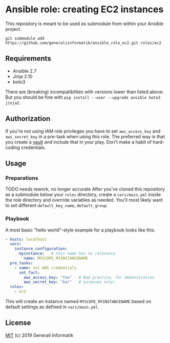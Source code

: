 # Ansible role: creating EC2 instances

This repository is meant to be used as submodule from within your Ansible project.

`git submodule add https://github.com/generaliinformatik/ansible_role_ec2.git roles/ec2`

## Requirements
- Ansible 2.7
- Jinja 2.10
- boto3

There are (breaking) incompatiblities with versions lower than listed above.
But you should be fine with `pip install --user --upgrade ansible boto3 jinja2`.

## Authorization
If you're not using IAM role privileges you have to set `aws_access_key` and `aws_secret_key` in a pre-task when using this role. The preferred way is that you create a [vault](https://docs.ansible.com/ansible/latest/user_guide/vault.html) and include that in your play. Don't make a habit of hard-coding credentials.

## Usage
### Preparations
TODO needs rework, no longer accurate
After you've cloned this repository as a submodule below your `roles` directory, create a `vars/main.yml` inside the role directory and override variables as needed. You'll most likely want to set different `default_key_name`, `default_group`.

### Playbook
A most basic "hello world"-style example for a playbook looks like this.
```yaml
- hosts: localhost
  vars:
    instance_configuration:
      myinstance:   # this name has no relevance
        name: MYSCOPE_MYINSTANCENAME
  pre_tasks:
    - name: set AWS credentials
      set_fact:
        aws_access_key: "foo"   # Bad practice, for demonstration
        aws_secret_key: "bar"   # purposes only!
  roles:
    - ec2
```
This will create an instance named `MYSCOPE_MYINSTANCENAME` based on default settings as defined in `vars/main.yml`.

## License
[MIT](LICENSE)
(c) 2019 Generali Informatik
